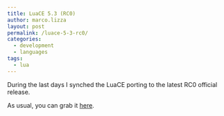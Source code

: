 ```yaml
---
title: LuaCE 5.3 (RC0)
author: marco.lizza
layout: post
permalink: /luace-5-3-rc0/
categories:
  - development
  - languages
tags:
  - lua
---
```

During the last days I synched the LuaCE porting to the latest RC0 official release.

As usual, you can grab it [here][1].

 [1]: https://luace.codeplex.com/releases